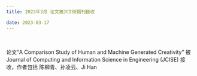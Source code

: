 ```yaml
---
title: 2023年3月 论文被JCISE期刊接收

date: 2023-03-17
---
```


<br>






论文“A Comparison Study of Human and Machine Generated Creativity” 被 Journal of Computing and Information Science in Engineering (JCISE) 接收，作者包括 陈柳青、孙凌云、Ji Han